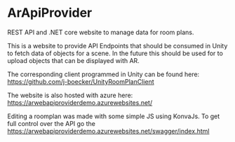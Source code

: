 # ArApiProvider
REST API and .NET core website to manage data for room plans.
 
This is a website to provide API Endpoints that should be consumed in Unity to fetch data of objects for a scene. In the future this should be used for to upload objects that can be displayed with AR. 

The corresponding client programmed in Unity can be found here: 
https://github.com/j-boecker/UnityRoomPlanClient

The website is also hosted with azure here:
https://arwebapiproviderdemo.azurewebsites.net/

Editing a roomplan was made with some simple JS using KonvaJs. To get full control over the API go the https://arwebapiproviderdemo.azurewebsites.net/swagger/index.html

